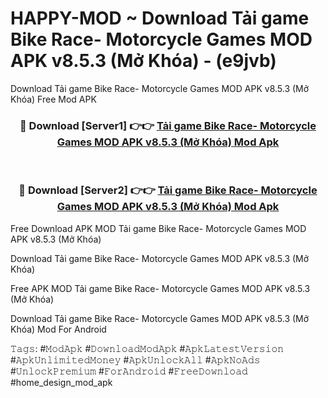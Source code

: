 # HAPPY-MOD ~ Download Tải game Bike Race- Motorcycle Games MOD APK v8.5.3 (Mở Khóa) - (e9jvb)
Download Tải game Bike Race- Motorcycle Games MOD APK v8.5.3 (Mở Khóa) Free Mod APK

<div align="center">
<h3>🔴 Download [Server1] 👉👉 <a href="https://apk-comot.site?title=Tải_game_Bike_Race-_Motorcycle_Games_MOD_APK_v8.5.3_(Mở_Khóa)">Tải game Bike Race- Motorcycle Games MOD APK v8.5.3 (Mở Khóa) Mod Apk</a></h3><br>

<h3>🔴 Download [Server2] 👉👉 <a href="https://apk-comot.site?title=Tải_game_Bike_Race-_Motorcycle_Games_MOD_APK_v8.5.3_(Mở_Khóa)">Tải game Bike Race- Motorcycle Games MOD APK v8.5.3 (Mở Khóa) Mod Apk</a></h3>
</div>


Free Download APK MOD Tải game Bike Race- Motorcycle Games MOD APK v8.5.3 (Mở Khóa)

Download Tải game Bike Race- Motorcycle Games MOD APK v8.5.3 (Mở Khóa) 

Free APK MOD Tải game Bike Race- Motorcycle Games MOD APK v8.5.3 (Mở Khóa) 

Download Tải game Bike Race- Motorcycle Games MOD APK v8.5.3 (Mở Khóa) Mod For Android

𝚃𝚊𝚐𝚜: #𝙼𝚘𝚍𝙰𝚙𝚔 #𝙳𝚘𝚠𝚗𝚕𝚘𝚊𝚍𝙼𝚘𝚍𝙰𝚙𝚔 #𝙰𝚙𝚔𝙻𝚊𝚝𝚎𝚜𝚝𝚅𝚎𝚛𝚜𝚒𝚘𝚗 #𝙰𝚙𝚔𝚄𝚗𝚕𝚒𝚖𝚒𝚝𝚎𝚍𝙼𝚘𝚗𝚎𝚢 #𝙰𝚙𝚔𝚄𝚗𝚕𝚘𝚌𝚔𝙰𝚕𝚕 #𝙰𝚙𝚔𝙽𝚘𝙰𝚍𝚜 #𝚄𝚗𝚕𝚘𝚌𝚔𝙿𝚛𝚎𝚖𝚒𝚞𝚖 #𝙵𝚘𝚛𝙰𝚗𝚍𝚛𝚘𝚒𝚍 #𝙵𝚛𝚎𝚎𝙳𝚘𝚠𝚗𝚕𝚘𝚊𝚍 #home_design_mod_apk